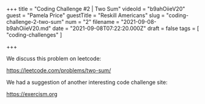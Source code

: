 +++
title = "Coding Challenge #2 | Two Sum"
videoId = "b9ahOiieV20"
guest = "Pamela Price"
guestTitle = "Reskill Americans"
slug = "coding-challenge-2-two-sum"
num = "2"
filename = "2021-09-08-b9ahOiieV20.md"
date = "2021-09-08T07:22:20.000Z"
draft = false
tags = [ "coding-challenges" ]

+++

We discuss this problem on leetcode:

https://leetcode.com/problems/two-sum/

We had a suggestion of another interesting code challenge site:

https://exercism.org
